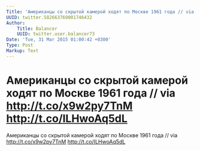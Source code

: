 ```yaml
---
Title: 'Американцы со скрытой камерой ходят по Москве 1961 года // via http://t.co/x9w2py7TnM http://t.co/ILHwoAq5dL'
UUID: twitter.582663769001746432
Author:
    Title: Balancer
    UUID: twitter.user.balancer73
Date: 'Tue, 31 Mar 2015 01:00:42 +0300'
Type: Post
Markup: Text
---
```


# Американцы со скрытой камерой ходят по Москве 1961 года // via http://t.co/x9w2py7TnM http://t.co/ILHwoAq5dL

Американцы со скрытой камерой ходят по Москве 1961 года
// via http://t.co/x9w2py7TnM http://t.co/ILHwoAq5dL